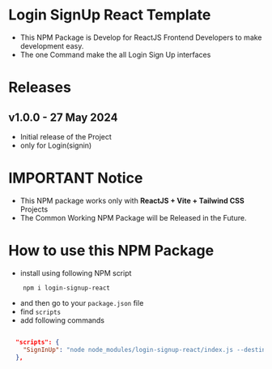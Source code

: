 # Login SignUp React Template

- This NPM Package is Develop for ReactJS Frontend Developers to make development easy.
- The one Command make the all Login Sign Up interfaces

# Releases

## v1.0.0 - 27 May 2024

- Initial release of the Project
- only for Login(signin)

# IMPORTANT Notice

- This NPM package works only with <b>ReactJS + Vite + Tailwind CSS</b> Projects
- The Common Working NPM Package will be Released in the Future.

# How to use this NPM Package

- install using following NPM script

``` 
    npm i login-signup-react

```

- and then go to your `package.json` file 
- find `scripts`
- add following commands

``` json

  "scripts": {
    "SignInUp": "node node_modules/login-signup-react/index.js --destination=src/components"
  },

```

